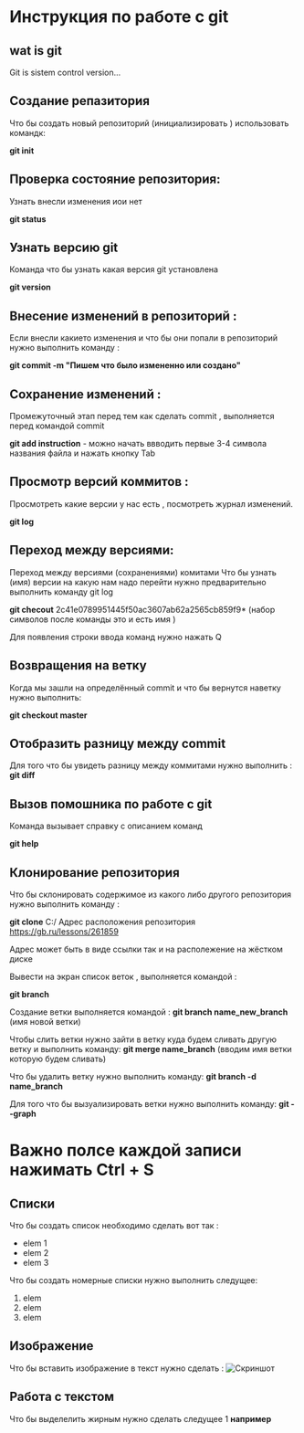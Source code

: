 # **Инструкция по работе с git**

## wat is git

Git is sistem control version...

## Создание репазитория 

Что бы создать новый репозиторий (инициализировать ) использовать командк:

**git init**

## Проверка состояние репозитория:

Узнать внесли изменения иои нет

 **git status**

 ## Узнать версию git

Команда что бы узнать какая версия git установлена 

**git version**

## Внесение изменений в репозиторий :

Если внесли какието изменения и что бы они попали в репозиторий нужно выполнить команду :

**git commit -m "Пишем что было измененно или создано"**

## Сохранение изменений :

Промежуточный этап перед тем как сделать commit , выполняется перед командой commit

**git add instruction** - можно начать ввводить первые 3-4 символа названия файла и нажать кнопку Tab

## Просмотр версий коммитов :

Просмотреть какие версии у нас есть , посмотреть журнал изменений.

**git log**

## Переход между версиями:

Переход между версиями (сохранениями) комитами 
Что бы узнать (имя) версии на какую нам надо перейти нужно предварительно выполнить команду git log 

**git checout** 2c41e0789951445f50ac3607ab62a2565cb859f9* (набор символов после команды это и есть имя )

Для появления строки ввода команд нужно нажать Q

## Возвращения на ветку 

Когда мы зашли на определённый commit и что бы вернутся наветку нужно выполнить:

**git checkout master**

## Отобразить разницу между commit

Для того что бы увидеть разницу между коммитами нужно выполнить : 
**git diff**

## Вызов помошника по работе с git

Команда вызывает справку с описанием команд

**git help**

## Клонирование репозитория

Что бы склонировать содержимое из какого либо другого репозитория нужно выполнить команду :

**git clone** C:/ Адрес расположения репозитория
           https://gb.ru/lessons/261859

Адрес может быть в виде ссылки так и на располежение на жёстком диске


 Вывести на экран список веток , выполняется командой :

**git branch**

Создание ветки выполняется командой :
**git branch name_new_branch** (имя новой ветки)


Чтобы слить ветки нужно зайти в ветку куда будем сливать другую ветку и выполнить команду:
**git merge name_branch**  (вводим имя ветки которую будем сливать)

Что бы удалить ветку нужно выполнить команду:
**git branch -d name_branch**

Для того что бы вызуализировать ветки нужно выполнить команду:
**git --graph**





# Важно полсе каждой записи нажимать Ctrl + S



## Списки

Что бы создать список необходимо сделать вот так :

* elem 1
* elem 2
* elem 3

Что бы создать номерные списки нужно выполнить следущее:

1. elem
2. elem
3. elem 

## Изображение

Что бы вставить изображение в текст нужно сделать : 
![Скриншот](Screenshot_7.jpg)


## Работа с текстом 
Что бы выделелить жирным нужно сделать следущее 1
**например**
